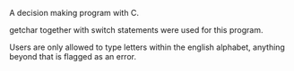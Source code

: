 A decision making program with C.

getchar together with switch statements were used for this program.

Users are only allowed to type letters within the english alphabet, anything beyond that is flagged as an error.
